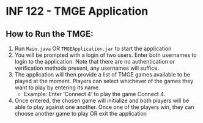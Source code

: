 # INF 122 - TMGE Application
## How to Run the TMGE:
1. Run `Main.java` OR `TMGEApplication.jar` to start the application
2. You will be prompted with a login of two users. Enter both usernames to login to the application. Note that there are no authentication or verification methods present, any usernames will suffice.
3. The application will then provide a list of TMGE games available to be played at the moment. Players can select whichever of the games they want to play by entering its name.
    - Example: Enter ‘Connect 4’ to play the game Connect 4.
4. Once entered, the chosen game will initialize and both players will be able to play against one another.
   Once one of the players win, they can choose another game to play OR exit the application